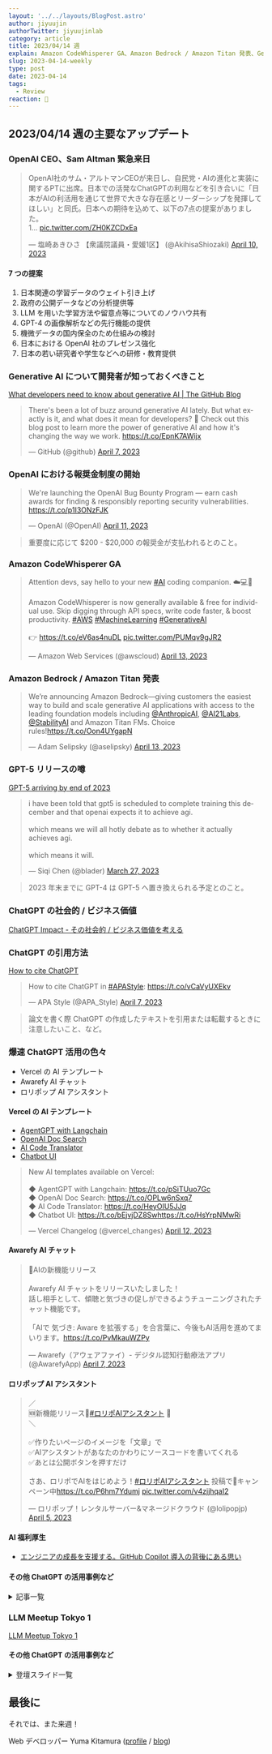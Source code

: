 ```yaml
---
layout: '../../layouts/BlogPost.astro'
author: jiyuujin
authorTwitter: jiyuujinlab
category: article
title: 2023/04/14 週
explain: Amazon CodeWhisperer GA、Amazon Bedrock / Amazon Titan 発表、Generative AI について開発者が知っておくべきこと
slug: 2023-04-14-weekly
type: post
date: 2023-04-14
tags:
  - Review
reaction: 🐻
---
```


## 2023/04/14 週の主要なアップデート

### OpenAI CEO、Sam Altman 緊急来日

<blockquote class="twitter-tweet"><p lang="ja" dir="ltr">OpenAI社のサム・アルトマンCEOが来日し、自民党・AIの進化と実装に関するPTに出席。日本での活発なChatGPTの利用などを引き合いに「日本がAIの利活用を通じて世界で大きな存在感とリーダーシップを発揮してほしい」と同氏。日本への期待を込めて、以下の7点の提案がありました。<br>1… <a href="https://t.co/ZH0KZCDxEa">pic.twitter.com/ZH0KZCDxEa</a></p>&mdash; 塩崎あきひさ 【衆議院議員・愛媛1区】 (@AkihisaShiozaki) <a href="https://twitter.com/AkihisaShiozaki/status/1645320688746762242?ref_src=twsrc%5Etfw">April 10, 2023</a></blockquote> <script async src="https://platform.twitter.com/widgets.js" charset="utf-8"></script>

#### 7 つの提案

1. 日本関連の学習データのウェイト引き上げ
2. 政府の公開データなどの分析提供等
3. LLM を用いた学習方法や留意点等についてのノウハウ共有
4. GPT-4 の画像解析などの先行機能の提供
5. 機微データの国内保全のため仕組みの検討
6. 日本における OpenAI 社のプレゼンス強化
7. 日本の若い研究者や学生などへの研修・教育提供

### Generative AI について開発者が知っておくべきこと

[What developers need to know about generative AI | The GitHub Blog](https://github.blog/2023-04-07-what-developers-need-to-know-about-generative-ai/)

<blockquote class="twitter-tweet"><p lang="en" dir="ltr">There&#39;s been a lot of buzz around generative AI lately. But what exactly is it, and what does it mean for developers? 🤔 Check out this blog post to learn more the power of generative AI and how it&#39;s changing the way we work. <a href="https://t.co/EpnK7AWijx">https://t.co/EpnK7AWijx</a></p>&mdash; GitHub (@github) <a href="https://twitter.com/github/status/1644406688097738770?ref_src=twsrc%5Etfw">April 7, 2023</a></blockquote> <script async src="https://platform.twitter.com/widgets.js" charset="utf-8"></script>

### OpenAI における報奨金制度の開始

<blockquote class="twitter-tweet"><p lang="en" dir="ltr">We&#39;re launching the OpenAI Bug Bounty Program — earn cash awards for finding &amp; responsibly reporting security vulnerabilities. <a href="https://t.co/p1I3ONzFJK">https://t.co/p1I3ONzFJK</a></p>&mdash; OpenAI (@OpenAI) <a href="https://twitter.com/OpenAI/status/1645837926683770881?ref_src=twsrc%5Etfw">April 11, 2023</a></blockquote> <script async src="https://platform.twitter.com/widgets.js" charset="utf-8"></script>

> 重要度に応じて $200 - $20,000 の報奨金が支払われるとのこと。

### Amazon CodeWhisperer GA

<blockquote class="twitter-tweet"><p lang="en" dir="ltr">Attention devs, say hello to your new <a href="https://twitter.com/hashtag/AI?src=hash&amp;ref_src=twsrc%5Etfw">#AI</a> coding companion. ☁️💻👋<br><br>Amazon CodeWhisperer is now generally available &amp; free for individual use. Skip digging through API specs, write code faster, &amp; boost productivity. <a href="https://twitter.com/hashtag/AWS?src=hash&amp;ref_src=twsrc%5Etfw">#AWS</a> <a href="https://twitter.com/hashtag/MachineLearning?src=hash&amp;ref_src=twsrc%5Etfw">#MachineLearning</a> <a href="https://twitter.com/hashtag/GenerativeAI?src=hash&amp;ref_src=twsrc%5Etfw">#GenerativeAI</a><br><br>👉 <a href="https://t.co/eV6as4nuDL">https://t.co/eV6as4nuDL</a> <a href="https://t.co/PUMqv9gJR2">pic.twitter.com/PUMqv9gJR2</a></p>&mdash; Amazon Web Services (@awscloud) <a href="https://twitter.com/awscloud/status/1646518060461989888?ref_src=twsrc%5Etfw">April 13, 2023</a></blockquote> <script async src="https://platform.twitter.com/widgets.js" charset="utf-8"></script>

### Amazon Bedrock / Amazon Titan 発表

<blockquote class="twitter-tweet"><p lang="en" dir="ltr">We’re announcing Amazon Bedrock—giving customers the easiest way to build and scale generative AI applications with access to the leading foundation models including <a href="https://twitter.com/AnthropicAI?ref_src=twsrc%5Etfw">@AnthropicAI</a>, <a href="https://twitter.com/AI21Labs?ref_src=twsrc%5Etfw">@AI21Labs</a>, <a href="https://twitter.com/StabilityAI?ref_src=twsrc%5Etfw">@StabilityAI</a> and Amazon Titan FMs. Choice rules!<a href="https://t.co/Oon4UYgapN">https://t.co/Oon4UYgapN</a></p>&mdash; Adam Selipsky (@aselipsky) <a href="https://twitter.com/aselipsky/status/1646498345563860992?ref_src=twsrc%5Etfw">April 13, 2023</a></blockquote> <script async src="https://platform.twitter.com/widgets.js" charset="utf-8"></script>

### GPT-5 リリースの噂

[GPT-5 arriving by end of 2023](https://www.reddit.com/r/ChatGPT/comments/12gkt3z/gpt5_arriving_by_end_of_2023/)

<blockquote class="twitter-tweet"><p lang="en" dir="ltr">i have been told that gpt5 is scheduled to complete training this december and that openai expects it to achieve agi.<br><br>which means we will all hotly debate as to whether it actually achieves agi.<br><br>which means it will.</p>&mdash; Siqi Chen (@blader) <a href="https://twitter.com/blader/status/1640217165822578688?ref_src=twsrc%5Etfw">March 27, 2023</a></blockquote> <script async src="https://platform.twitter.com/widgets.js" charset="utf-8"></script>

> 2023 年末までに GPT-4 は GPT-5 へ置き換えられる予定とのこと。

### ChatGPT の社会的 / ビジネス価値

[ChatGPT Impact - その社会的 / ビジネス価値を考える](https://speakerdeck.com/dahatake/bizinesujia-zhi-wokao-eru)

### ChatGPT の引用方法

[How to cite ChatGPT](https://apastyle.apa.org/blog/how-to-cite-chatgpt)

<blockquote class="twitter-tweet"><p lang="en" dir="ltr">How to cite ChatGPT in <a href="https://twitter.com/hashtag/APAStyle?src=hash&amp;ref_src=twsrc%5Etfw">#APAStyle</a>: <a href="https://t.co/vCaVyUXEkv">https://t.co/vCaVyUXEkv</a></p>&mdash; APA Style (@APA_Style) <a href="https://twitter.com/APA_Style/status/1644443797428871168?ref_src=twsrc%5Etfw">April 7, 2023</a></blockquote> <script async src="https://platform.twitter.com/widgets.js" charset="utf-8"></script>

> 論文を書く際 ChatGPT の作成したテキストを引用または転載するときに注意したいこと、など。

### 爆速 ChatGPT 活用の色々

- Vercel の AI テンプレート
- Awarefy AI チャット
- ロリポップ AI アシスタント

#### Vercel の AI テンプレート

- [AgentGPT with Langchain](https://vercel.com/templates/next.js/agent-gpt)
- [OpenAI Doc Search](https://vercel.com/templates/next.js/nextjs-openai-doc-search-starter)
- [AI Code Translator](https://vercel.com/templates/next.js/ai-code-translater)
- [Chatbot UI](https://vercel.com/templates/next.js/chatbot-ui)

<blockquote class="twitter-tweet"><p lang="en" dir="ltr">New AI templates available on Vercel:<br><br>◆ AgentGPT with Langchain: <a href="https://t.co/pSiTUuo7Gc">https://t.co/pSiTUuo7Gc</a><br>◆ OpenAI Doc Search: <a href="https://t.co/OPLw6nSxq7">https://t.co/OPLw6nSxq7</a><br>◆ AI Code Translator: <a href="https://t.co/HeyOIU5JJq">https://t.co/HeyOIU5JJq</a><br>◆ Chatbot UI: <a href="https://t.co/bEjvjDZ8Sw">https://t.co/bEjvjDZ8Sw</a><a href="https://t.co/HsYrpNMwRi">https://t.co/HsYrpNMwRi</a></p>&mdash; Vercel Changelog (@vercel_changes) <a href="https://twitter.com/vercel_changes/status/1646193631236177934?ref_src=twsrc%5Etfw">April 12, 2023</a></blockquote> <script async src="https://platform.twitter.com/widgets.js" charset="utf-8"></script>

#### Awarefy AI チャット

<blockquote class="twitter-tweet"><p lang="ja" dir="ltr">📣AIの新機能リリース<br><br>Awarefy AI チャットをリリースいたしました！<br>話し相手として、傾聴と気づきの促しができるようチューニングされたチャット機能です。<br><br>「AIで 気づき: Aware を拡張する」を合言葉に、今後もAI活用を進めてまいります。<a href="https://t.co/PvMkauWZPy">https://t.co/PvMkauWZPy</a></p>&mdash; Awarefy（アウェアファイ）- デジタル認知行動療法アプリ (@AwarefyApp) <a href="https://twitter.com/AwarefyApp/status/1644158293596848128?ref_src=twsrc%5Etfw">April 7, 2023</a></blockquote> <script async src="https://platform.twitter.com/widgets.js" charset="utf-8"></script>

#### ロリポップ AI アシスタント

<blockquote class="twitter-tweet"><p lang="ja" dir="ltr">／<br>🆕新機能リリース🎉<a href="https://twitter.com/hashtag/%E3%83%AD%E3%83%AA%E3%83%9DAI%E3%82%A2%E3%82%B7%E3%82%B9%E3%82%BF%E3%83%B3%E3%83%88?src=hash&amp;ref_src=twsrc%5Etfw">#ロリポAIアシスタント</a> 🤖<br>＼<br><br>✅作りたいページのイメージを「文章」で<br>✅AIアシスタントがあなたのかわりにソースコードを書いてくれる<br>✅あとは公開ボタンを押すだけ<br><br>さあ、ロリポでAIをはじめよう！<a href="https://twitter.com/hashtag/%E3%83%AD%E3%83%AA%E3%83%9DAI%E3%82%A2%E3%82%B7%E3%82%B9%E3%82%BF%E3%83%B3%E3%83%88?src=hash&amp;ref_src=twsrc%5Etfw">#ロリポAIアシスタント</a> 投稿で🎁キャンペーン中<a href="https://t.co/P6hm7Ydumj">https://t.co/P6hm7Ydumj</a> <a href="https://t.co/v4zjjhqaI2">pic.twitter.com/v4zjjhqaI2</a></p>&mdash; ロリポップ！レンタルサーバー&amp;マネージドクラウド (@lolipopjp) <a href="https://twitter.com/lolipopjp/status/1643497177732517888?ref_src=twsrc%5Etfw">April 5, 2023</a></blockquote> <script async src="https://platform.twitter.com/widgets.js" charset="utf-8"></script>

#### AI 福利厚生

- [エンジニアの成長を支援する。GitHub Copilot 導入の背後にある思い](https://note.com/kuronekopunk/n/nb27c9a3936b1)

#### その他 ChatGPT の活用事例など

<details>

<summary>記事一覧</summary>

- [ChatGPT と Next.js で AI がレシピを考えてくれるサービスを作る](https://zenn.dev/dala/books/nextjs-chatgpt)
- [セキュリティ担当者が ChatGPT の業務利用方針を検討するうえでの留意点](https://assured.jp/column/1)
- [GPT-4 は高度情報処理技術者試験 (午前 I) に合格する - kurain の壺](https://r-kurain.hatenablog.com/entry/2023/04/10/165730)
- [GPT をドーピングする LangChain 基礎編](https://zenn.dev/takiko/articles/24217eece242e1)
- [ChatGPT に SQL チューニングさせてみた - Qiita](https://qiita.com/abe_masanori/items/acb3bddf89111db803b7)
- [Chat GPT-4 に DDD のドメインモデルを考えさせたら凄かった件](https://zenn.dev/revenuehack/articles/823d56d5fd0967)
- [ChatGPT + JsonLogic の可能性 - NearMe Tech Blog](https://tech.nearme.jp/entry/2023/04/10/120710)
- [ChatGPT を使って自分のはてなブログとチャットするツールを作った - $shibayu36->blog;](https://blog.shibayu36.org/entry/2023/04/07/213746)
- [Whisper で文字起こしをした議事録の発話者の名前を自動的に判定する！ - Qiita](https://qiita.com/sakasegawa/items/50d76ead3038e735e4fe)

</details>

### LLM Meetup Tokyo 1

[LLM Meetup Tokyo 1](https://lu.ma/llm-meetup-tokyo-1)

#### その他 ChatGPT の活用事例など

<details>

<summary>登壇スライド一覧</summary>

- [プロンプトを管理しやすくするツールを作ってみた](https://speakerdeck.com/erukiti/i-created-a-tool-to-make-the-prompts-easier-to-manage)
- [Agent と軽量モデルの検証](https://speakerdeck.com/ymatsuwitter/agent-and-small-llm-validation)
- [ヘルプデスク AI 作ってみた](https://drive.google.com/file/d/1ivPX3GOuVkZNse1SQNEmeuPFc3NA0HS6/view)

</details>

## 最後に

それでは、また来週！

Web デベロッパー Yuma Kitamura ([profile](https://yuma-kitamura.nekohack.me/) / [blog](https://blog.nekohack.me/))
